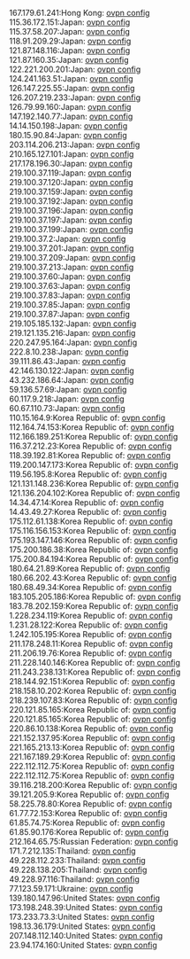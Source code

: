 167.179.61.241:Hong Kong: [ovpn config](vpn/167_179_61_241.ovpn)  
115.36.172.151:Japan: [ovpn config](vpn/115_36_172_151.ovpn)  
115.37.58.207:Japan: [ovpn config](vpn/115_37_58_207.ovpn)  
118.91.209.29:Japan: [ovpn config](vpn/118_91_209_29.ovpn)  
121.87.148.116:Japan: [ovpn config](vpn/121_87_148_116.ovpn)  
121.87.160.35:Japan: [ovpn config](vpn/121_87_160_35.ovpn)  
122.221.200.201:Japan: [ovpn config](vpn/122_221_200_201.ovpn)  
124.241.163.51:Japan: [ovpn config](vpn/124_241_163_51.ovpn)  
126.147.225.55:Japan: [ovpn config](vpn/126_147_225_55.ovpn)  
126.207.219.233:Japan: [ovpn config](vpn/126_207_219_233.ovpn)  
126.79.99.160:Japan: [ovpn config](vpn/126_79_99_160.ovpn)  
147.192.140.77:Japan: [ovpn config](vpn/147_192_140_77.ovpn)  
14.14.150.198:Japan: [ovpn config](vpn/14_14_150_198.ovpn)  
180.15.90.84:Japan: [ovpn config](vpn/180_15_90_84.ovpn)  
203.114.206.213:Japan: [ovpn config](vpn/203_114_206_213.ovpn)  
210.165.127.101:Japan: [ovpn config](vpn/210_165_127_101.ovpn)  
217.178.196.30:Japan: [ovpn config](vpn/217_178_196_30.ovpn)  
219.100.37.119:Japan: [ovpn config](vpn/219_100_37_119.ovpn)  
219.100.37.120:Japan: [ovpn config](vpn/219_100_37_120.ovpn)  
219.100.37.159:Japan: [ovpn config](vpn/219_100_37_159.ovpn)  
219.100.37.192:Japan: [ovpn config](vpn/219_100_37_192.ovpn)  
219.100.37.196:Japan: [ovpn config](vpn/219_100_37_196.ovpn)  
219.100.37.197:Japan: [ovpn config](vpn/219_100_37_197.ovpn)  
219.100.37.199:Japan: [ovpn config](vpn/219_100_37_199.ovpn)  
219.100.37.2:Japan: [ovpn config](vpn/219_100_37_2.ovpn)  
219.100.37.201:Japan: [ovpn config](vpn/219_100_37_201.ovpn)  
219.100.37.209:Japan: [ovpn config](vpn/219_100_37_209.ovpn)  
219.100.37.213:Japan: [ovpn config](vpn/219_100_37_213.ovpn)  
219.100.37.60:Japan: [ovpn config](vpn/219_100_37_60.ovpn)  
219.100.37.63:Japan: [ovpn config](vpn/219_100_37_63.ovpn)  
219.100.37.83:Japan: [ovpn config](vpn/219_100_37_83.ovpn)  
219.100.37.85:Japan: [ovpn config](vpn/219_100_37_85.ovpn)  
219.100.37.87:Japan: [ovpn config](vpn/219_100_37_87.ovpn)  
219.105.185.132:Japan: [ovpn config](vpn/219_105_185_132.ovpn)  
219.121.135.216:Japan: [ovpn config](vpn/219_121_135_216.ovpn)  
220.247.95.164:Japan: [ovpn config](vpn/220_247_95_164.ovpn)  
222.8.10.238:Japan: [ovpn config](vpn/222_8_10_238.ovpn)  
39.111.86.43:Japan: [ovpn config](vpn/39_111_86_43.ovpn)  
42.146.130.122:Japan: [ovpn config](vpn/42_146_130_122.ovpn)  
43.232.186.64:Japan: [ovpn config](vpn/43_232_186_64.ovpn)  
59.136.57.69:Japan: [ovpn config](vpn/59_136_57_69.ovpn)  
60.117.9.218:Japan: [ovpn config](vpn/60_117_9_218.ovpn)  
60.67.110.73:Japan: [ovpn config](vpn/60_67_110_73.ovpn)  
110.15.164.9:Korea Republic of: [ovpn config](vpn/110_15_164_9.ovpn)  
112.164.74.153:Korea Republic of: [ovpn config](vpn/112_164_74_153.ovpn)  
112.166.189.251:Korea Republic of: [ovpn config](vpn/112_166_189_251.ovpn)  
116.37.212.23:Korea Republic of: [ovpn config](vpn/116_37_212_23.ovpn)  
118.39.192.81:Korea Republic of: [ovpn config](vpn/118_39_192_81.ovpn)  
119.200.147.173:Korea Republic of: [ovpn config](vpn/119_200_147_173.ovpn)  
119.56.195.8:Korea Republic of: [ovpn config](vpn/119_56_195_8.ovpn)  
121.131.148.236:Korea Republic of: [ovpn config](vpn/121_131_148_236.ovpn)  
121.136.204.102:Korea Republic of: [ovpn config](vpn/121_136_204_102.ovpn)  
14.34.47.14:Korea Republic of: [ovpn config](vpn/14_34_47_14.ovpn)  
14.43.49.27:Korea Republic of: [ovpn config](vpn/14_43_49_27.ovpn)  
175.112.61.138:Korea Republic of: [ovpn config](vpn/175_112_61_138.ovpn)  
175.116.156.153:Korea Republic of: [ovpn config](vpn/175_116_156_153.ovpn)  
175.193.147.146:Korea Republic of: [ovpn config](vpn/175_193_147_146.ovpn)  
175.200.186.38:Korea Republic of: [ovpn config](vpn/175_200_186_38.ovpn)  
175.200.84.194:Korea Republic of: [ovpn config](vpn/175_200_84_194.ovpn)  
180.64.21.89:Korea Republic of: [ovpn config](vpn/180_64_21_89.ovpn)  
180.66.202.43:Korea Republic of: [ovpn config](vpn/180_66_202_43.ovpn)  
180.68.49.34:Korea Republic of: [ovpn config](vpn/180_68_49_34.ovpn)  
183.105.205.186:Korea Republic of: [ovpn config](vpn/183_105_205_186.ovpn)  
183.78.202.159:Korea Republic of: [ovpn config](vpn/183_78_202_159.ovpn)  
1.228.234.119:Korea Republic of: [ovpn config](vpn/1_228_234_119.ovpn)  
1.231.28.122:Korea Republic of: [ovpn config](vpn/1_231_28_122.ovpn)  
1.242.105.195:Korea Republic of: [ovpn config](vpn/1_242_105_195.ovpn)  
211.178.248.11:Korea Republic of: [ovpn config](vpn/211_178_248_11.ovpn)  
211.206.19.76:Korea Republic of: [ovpn config](vpn/211_206_19_76.ovpn)  
211.228.140.146:Korea Republic of: [ovpn config](vpn/211_228_140_146.ovpn)  
211.243.238.131:Korea Republic of: [ovpn config](vpn/211_243_238_131.ovpn)  
218.144.92.151:Korea Republic of: [ovpn config](vpn/218_144_92_151.ovpn)  
218.158.10.202:Korea Republic of: [ovpn config](vpn/218_158_10_202.ovpn)  
218.239.107.83:Korea Republic of: [ovpn config](vpn/218_239_107_83.ovpn)  
220.121.85.165:Korea Republic of: [ovpn config](vpn/220_121_85_165.ovpn)  
220.121.85.165:Korea Republic of: [ovpn config](vpn/220_121_85_165.ovpn)  
220.86.10.138:Korea Republic of: [ovpn config](vpn/220_86_10_138.ovpn)  
221.152.137.95:Korea Republic of: [ovpn config](vpn/221_152_137_95.ovpn)  
221.165.213.13:Korea Republic of: [ovpn config](vpn/221_165_213_13.ovpn)  
221.167.189.29:Korea Republic of: [ovpn config](vpn/221_167_189_29.ovpn)  
222.112.112.75:Korea Republic of: [ovpn config](vpn/222_112_112_75.ovpn)  
222.112.112.75:Korea Republic of: [ovpn config](vpn/222_112_112_75.ovpn)  
39.116.218.200:Korea Republic of: [ovpn config](vpn/39_116_218_200.ovpn)  
39.121.205.9:Korea Republic of: [ovpn config](vpn/39_121_205_9.ovpn)  
58.225.78.80:Korea Republic of: [ovpn config](vpn/58_225_78_80.ovpn)  
61.77.72.153:Korea Republic of: [ovpn config](vpn/61_77_72_153.ovpn)  
61.85.74.75:Korea Republic of: [ovpn config](vpn/61_85_74_75.ovpn)  
61.85.90.176:Korea Republic of: [ovpn config](vpn/61_85_90_176.ovpn)  
212.164.65.75:Russian Federation: [ovpn config](vpn/212_164_65_75.ovpn)  
171.7.212.135:Thailand: [ovpn config](vpn/171_7_212_135.ovpn)  
49.228.112.233:Thailand: [ovpn config](vpn/49_228_112_233.ovpn)  
49.228.138.205:Thailand: [ovpn config](vpn/49_228_138_205.ovpn)  
49.228.97.116:Thailand: [ovpn config](vpn/49_228_97_116.ovpn)  
77.123.59.171:Ukraine: [ovpn config](vpn/77_123_59_171.ovpn)  
139.180.147.96:United States: [ovpn config](vpn/139_180_147_96.ovpn)  
173.198.248.39:United States: [ovpn config](vpn/173_198_248_39.ovpn)  
173.233.73.3:United States: [ovpn config](vpn/173_233_73_3.ovpn)  
198.13.36.179:United States: [ovpn config](vpn/198_13_36_179.ovpn)  
207.148.112.140:United States: [ovpn config](vpn/207_148_112_140.ovpn)  
23.94.174.160:United States: [ovpn config](vpn/23_94_174_160.ovpn)  
